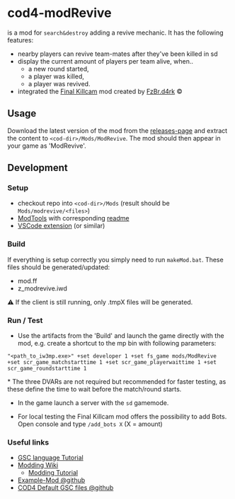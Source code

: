 # cod4-modRevive
is a mod for `search&destroy` adding a revive mechanic. It has the following features:

- nearby players can revive team-mates after they've been killed in sd
- display the current amount of players per team alive, when..
  - a new round started,
  - a player was killed,
  - a player was revived.
- integrated the [Final Killcam](https://www.moddb.com/mods/final-killcam) mod created by [FzBr.d4rk](https://www.moddb.com/members/fzbrd4rk) ©

## Usage
Download the latest version of the mod from the [releases-page](https://github.com/agonio/cod4-modRevive/releases) and extract the content to `<cod-dir>/Mods/ModRevive`. The mod should then appear in your game as 'ModRevive'.

## Development

### Setup

- checkout repo into `<cod-dir>/Mods` (result should be `Mods/modrevive/<files>`)
- [ModTools](https://wiki.zeroy.com/index.php?title=Call_of_Duty_4:_needed#ModTools) with corresponding [readme](https://www.cod4central.com/content/cod4-mod-tools-readme.txt)
- [VSCode extension](https://marketplace.visualstudio.com/items?itemName=se2dev.cod-sense) (or similar)

### Build

If everything is setup correctly you simply need to run `makeMod.bat`.
These files should be generated/updated:
- mod.ff
- z_modrevive.iwd

⚠ If the client is still running, only .tmpX files will be generated.

### Run / Test

- Use the artifacts from the 'Build' and launch the game directly with the mod, e.g. create a shortcut to the mp bin with following parameters: 

```
"<path_to_iw3mp.exe>" +set developer 1 +set fs_game mods/ModRevive +set scr_game_matchstarttime 1 +set scr_game_playerwaittime 1 +set scr_game_roundstarttime 1
```
\* The three DVARs are not required but recommended for faster testing, as these define the time to wait before the match/round starts.

- In the game launch a server with the `sd` gamemode.

- For local testing the Final Killcam mod offers the possibility to add Bots. Open console and type `/add_bots X` (X = amount)

### Useful links

- [GSC language Tutorial](https://www.moddb.com/tutorials/scripting-1-basics)
- [Modding Wiki](https://wiki.zeroy.com/index.php?title=Call_of_Duty_4:_Modding)
  - [Modding Tutorial](https://wiki.zeroy.com/index.php?title=Call_of_Duty_4:_Modding_Tutorial#Scripting)
- [Example-Mod @github](https://github.com/dan2k3k4/bp-cod4/blob/master/maps/mp/gametypes/_globallogic.gsc)
- [COD4 Default GSC files @github](https://github.com/volkv/CoD4-Default-GSC-Scripts/blob/master/maps/mp/gametypes/_gameobjects.gsc)
